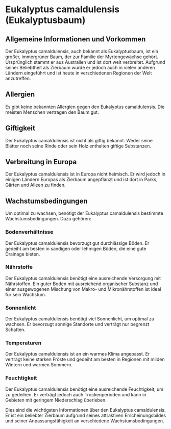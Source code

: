 # Eukalyptus camaldulensis (Eukalyptusbaum)

## Allgemeine Informationen und Vorkommen
Der Eukalyptus camaldulensis, auch bekannt als Eukalyptusbaum, ist ein großer, immergrüner Baum, der zur Familie der Myrtengewächse gehört. Ursprünglich stammt er aus Australien und ist dort weit verbreitet. Aufgrund seiner Beliebtheit als Zierbaum wurde er jedoch auch in vielen anderen Ländern eingeführt und ist heute in verschiedenen Regionen der Welt anzutreffen.

## Allergien
Es gibt keine bekannten Allergien gegen den Eukalyptus camaldulensis. Die meisten Menschen vertragen den Baum gut.

## Giftigkeit
Der Eukalyptus camaldulensis ist nicht als giftig bekannt. Weder seine Blätter noch seine Rinde oder sein Holz enthalten giftige Substanzen.

## Verbreitung in Europa
Der Eukalyptus camaldulensis ist in Europa nicht heimisch. Er wird jedoch in einigen Ländern Europas als Zierbaum angepflanzt und ist dort in Parks, Gärten und Alleen zu finden.

## Wachstumsbedingungen
Um optimal zu wachsen, benötigt der Eukalyptus camaldulensis bestimmte Wachstumsbedingungen. Dazu gehören:

### Bodenverhältnisse
Der Eukalyptus camaldulensis bevorzugt gut durchlässige Böden. Er gedeiht am besten in sandigen oder lehmigen Böden, die eine gute Drainage bieten.

### Nährstoffe
Der Eukalyptus camaldulensis benötigt eine ausreichende Versorgung mit Nährstoffen. Ein guter Boden mit ausreichend organischer Substanz und einer ausgewogenen Mischung von Makro- und Mikronährstoffen ist ideal für sein Wachstum.

### Sonnenlicht
Der Eukalyptus camaldulensis benötigt viel Sonnenlicht, um optimal zu wachsen. Er bevorzugt sonnige Standorte und verträgt nur begrenzt Schatten.

### Temperaturen
Der Eukalyptus camaldulensis ist an ein warmes Klima angepasst. Er verträgt keine starken Fröste und gedeiht am besten in Regionen mit milden Wintern und warmen Sommern.

### Feuchtigkeit
Der Eukalyptus camaldulensis benötigt eine ausreichende Feuchtigkeit, um zu gedeihen. Er verträgt jedoch auch Trockenperioden und kann in Gebieten mit geringem Niederschlag überleben.

Dies sind die wichtigsten Informationen über den Eukalyptus camaldulensis. Er ist ein beliebter Zierbaum aufgrund seines attraktiven Erscheinungsbildes und seiner Anpassungsfähigkeit an verschiedene Wachstumsbedingungen.
